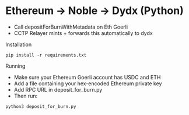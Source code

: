 # Ethereum -> Noble -> Dydx (Python)

- Call depositForBurnWithMetadata on Eth Goerli
- CCTP Relayer mints + forwards this automatically to dydx

Installation
```
pip install -r requirements.txt
```

Running
- Make sure your Ethereum Goerli account has USDC and ETH
- Add a file containing your hex-encoded Ethereum private key
- Add RPC URL in deposit_for_burn.py
- Then run:
```
python3 deposit_for_burn.py
```
